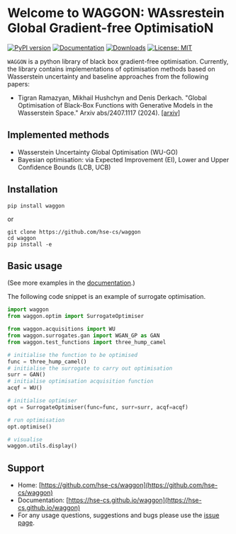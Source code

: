 # Welcome to WAGGON: WAssrestein Global Gradient-free OptimisatioN

[![PyPI version](https://badge.fury.io/py/waggon.svg)](https://badge.fury.io/py/waggon.svg)
[![Documentation](https://img.shields.io/badge/documentation-yes-green.svg)](https://hse-cs.github.io/waggon)
[![Downloads](https://static.pepy.tech/badge/waggon)](https://pepy.tech/project/waggon)
[![License: MIT](https://img.shields.io/badge/License-MIT-yellow.svg)](https://opensource.org/licenses/MIT)

`WAGGON` is a python library of black box gradient-free optimisation. Currently, the library contains implementations of optimisation methods based on Wasserstein uncertainty and baseline approaches from the following papers:

- Tigran Ramazyan, Mikhail Hushchyn and Denis Derkach. "Global Optimisation of Black-Box Functions with Generative Models in the Wasserstein Space." Arxiv abs/2407.1117 (2024). [[arxiv]](https://arxiv.org/abs/2407.11917)

<!-- ![](https://github.com/hse-cs/waggon/blob/master/images/readme_image.png) -->

## Implemented methods
- Wasserstein Uncertainty Global Optimisation (WU-GO)
- Bayesian optimisation: via Expected Improvement (EI), Lower and Upper Confidence Bounds (LCB, UCB)

## Installation

```
pip install waggon
```
or
```
git clone https://github.com/hse-cs/waggon
cd waggon
pip install -e
```

## Basic usage

(See more examples in the [documentation](https://hse-cs.github.io/waggon/).)

The following code snippet is an example of surrogate optimisation.

```python
import waggon
from waggon.optim import SurrogateOptimiser

from waggon.acquisitions import WU
from waggon.surrogates.gan import WGAN_GP as GAN
from waggon.test_functions import three_hump_camel

# initialise the function to be optimised
func = three_hump_camel()
# initialise the surrogate to carry out optimisation
surr = GAN()
# initialise optimisation acquisition function
acqf = WU()

# initialise optimiser
opt = SurrogateOptimiser(func=func, surr=surr, acqf=acqf)

# run optimisation
opt.optimise()

# visualise
waggon.utils.display()
```


## Support

- Home: [https://github.com/hse-cs/waggon](https://github.com/hse-cs/waggon)
- Documentation: [https://hse-cs.github.io/waggon](https://hse-cs.github.io/waggon)
- For any usage questions, suggestions and bugs please use the [issue page](https://github.com/hse-cs/waggon/issues).

<!-- ## Thanks to all our contributors

<a href="https://github.com/HSE-LAMBDA/probaforms/graphs/contributors">
  <img src="https://contributors-img.web.app/image?repo=HSE-LAMBDA/probaforms" />
</a> -->
